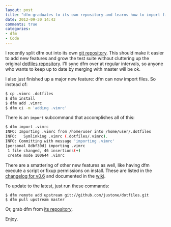 ```yaml
---
layout: post
title: "dfm graduates to its own repository and learns how to import files"
date: 2012-09-30 14:43
comments: true
categories: 
- dfm
- Code
---
```


I recently split dfm out into its own [git repository](https://github.com/justone/dfm).  This should make it easier to add new features and grow the test suite without cluttering up the original [dotfiles repository](https://github.com/justone/dotfiles).  I'll sync dfm over at regular intervals, so anyone who wants to keep up to date by merging with master will be ok.

I also just finished up a major new feature: dfm can now import files.  So instead of:

```sh
$ cp .vimrc .dotfiles
$ dfm install
$ dfm add .vimrc
$ dfm ci -m 'adding .vimrc'
```

There is an `import` subcommand that accomplishes all of this:

```sh
$ dfm import .vimrc
INFO: Importing .vimrc from /home/user into /home/user/.dotfiles
INFO:   Symlinking .vimrc (.dotfiles/.vimrc).
INFO: Committing with message 'importing .vimrc'
[personal 8dbf30d] importing .vimrc
 1 file changed, 46 insertions(+)
 create mode 100644 .vimrc
```

There are a smattering of other new features as well, like having dfm execute a script or fixup permissions on install.  These are listed in the [changelog for v0.6](https://github.com/justone/dfm/blob/master/CHANGELOG.md#v06-2012-09-30) and documented in the [wiki](https://github.com/justone/dotfiles/wiki/Full-Documentation).

To update to the latest, just run these commands:

``` plain
$ dfm remote add upstream git://github.com/justone/dotfiles.git
$ dfm pull upstream master
```

Or, grab dfm from [its repository](https://raw.github.com/justone/dfm/master/dfm).

Enjoy.
